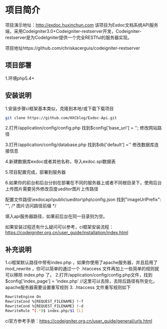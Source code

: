 # 项目简介
项目演示地址：http://exdoc.huxinchun.com
该项目为Exdoc文档系统API服务端，采用Codeigniter3.0+Codeigniter-restserver开发，Codeigniter-restserver是为CodeIgniter提供一个完全RESTful的服务器实现。


项目地址https://github.com/chriskacerguis/codeigniter-restserver
## 项目部署
1.环境php5.4+

## 安装说明
1.安装步骤ci框架基本类似，克隆到本地/或下载下载项目
``` bash
git clone https://github.com/HXCblog/Exdoc-Api.git
```
2.打开/application/config/config.php 找到$config['base_url'] = ''; 修改网站路径

3.打开/application/config/database.php 找到$db['default'] ='' 修改数据库连接信息

4.新建数据库exdoc或者其他名称，导入exdoc.spl数据表

5.项目配置完成，部署到服务器

6.如果你的前台和后台分别在部署在不同的服务器上或者不同根目录下，使用后台上传图片需要另外修改百度ueditor图片上传路径

配置文件路径\exdocapi\public\ueditor\php\config.json 找到"imageUrlPrefix": "", /* 图片访问路径前缀 */

填入api服务器路径，如果前后台在同一目录则为空。


如果安装过程还有什么疑问可以参考，ci框架安装流程：https://codeigniter.org.cn/user_guide/installation/index.html

## 补充说明

1.ci框架默认路径中带有index.php ，如果你使用了apache服务器，并且启用了 mod_rewrite ，你可以简单的通过一个 .htaccess 文件再加上一些简单的规则就可以移除 index.php 了。
2.打开/application/config/config.php文件，找到$config['index_page'] = 'index.php' //这里可以去除，去除后路径有所变化，apache服务器需要设置重写规则
3. .htaccess 文件重写规则如下
``` bash
RewriteEngine On  
RewriteCond %{REQUEST_FILENAME} !-f  
RewriteCond %{REQUEST_FILENAME} !-d  
RewriteRule ^(.*)$ index.php/$1 [L]
```
ci官方参考手册：https://codeigniter.org.cn/user_guide/general/urls.html
